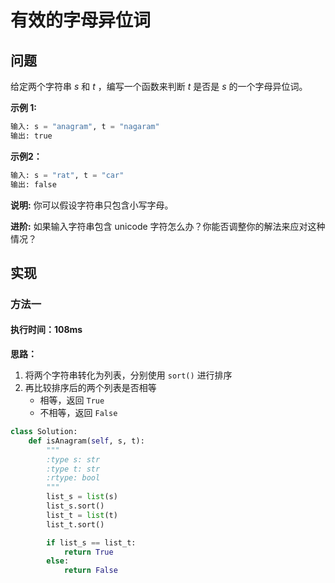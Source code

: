# 有效的字母异位词

## 问题

给定两个字符串 *s* 和 *t* ，编写一个函数来判断 *t* 是否是 *s* 的一个字母异位词。

**示例 1:**

```python
输入: s = "anagram", t = "nagaram"
输出: true
```

**示例2：**

```python
输入: s = "rat", t = "car"
输出: false
```

**说明:**
你可以假设字符串只包含小写字母。

**进阶:**
如果输入字符串包含 unicode 字符怎么办？你能否调整你的解法来应对这种情况？

## 实现

### 方法一

#### 执行时间：108ms

**思路：**

1. 将两个字符串转化为列表，分别使用 `sort()` 进行排序
2. 再比较排序后的两个列表是否相等
   - 相等，返回 `True`
   - 不相等，返回 `False`

```python
class Solution:
    def isAnagram(self, s, t):
        """
        :type s: str
        :type t: str
        :rtype: bool
        """
        list_s = list(s)
        list_s.sort()
        list_t = list(t)
        list_t.sort()

        if list_s == list_t:
            return True
        else:
            return False
```

